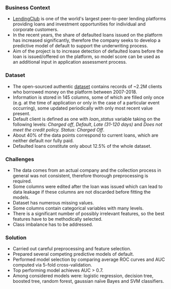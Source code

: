 ### Business Context
*	[LendingClub](https://www.lendingclub.com/) is one of the world's largest peer-to-peer lending platforms providing loans and investment opportunities for individual and corporate customers.
*	In the recent years, the share of defaulted loans issued on the platform has increased significantly, therefore the company seeks to develop a predictive model of default to support the underwriting process.
*	Aim of the project is to increase detection of defaulted loans before the loan is issued/offered on the platform, so model score can be used as an additional input in application assessment process.

### Dataset
*	The open-sourced authentic [dataset](https://www.kaggle.com/wendykan/lending-club-loan-data/downloads/lending-club-loan-data.zip) contains records of ~2.2M clients who borrowed money on the platform between 2007-2018.
*	Information is stored in 145 columns, some of which are filled only once (e.g. at the time of application or only in the case of a particular event occurring), some updated periodically with only most recent value present.
*	Default client is defined as one with *loan_status* variable taking on the following levels: *Charged off*, *Default*, *Late (31-120 days)* and *Does not meet the credit policy. Status: Charged Off*.
*	About 40% of the data points correspond to current loans, which are neither default nor fully paid.
* Defaulted loans constitute only about 12.5% of the whole dataset.

### Challenges
* The data comes from an actual company and the collection process in general was not consistent, therefore thorough preprocessing is required.
* Some columns were edited after the loan was issued which can lead to data leakage if these columns are not discarded before fitting the models.
* Dataset has numerous missing values.
* Some columns contain categorical variables with many levels.
* There is a significant number of possibly irrelevant features, so the best features have to be methodically selected.
* Class imbalance has to be addressed.

### Solution
* Carried out careful preprocessing and feature selection.
* Prepared several competing predictive models of default.
* Performed model selection by comparing average ROC curves and AUC computed via 5-fold cross-validation.
*	Top performing model achieves AUC > 0.7.
* Among considered models were: logistic regression, decision tree, boosted tree, random forest, gaussian naïve Bayes and SVM classifiers.
